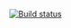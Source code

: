 [![Build status](https://ci.appveyor.com/api/projects/status/ugi1p0d23je3o8mw?svg=true)](https://ci.appveyor.com/project/EkaterinaAkhmetzyanova/ahj-hw-4-1-rxjs-polling)